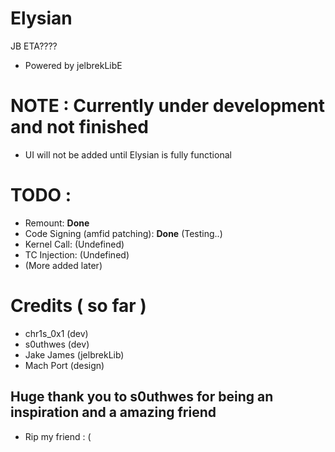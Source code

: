 # Elysian
JB ETA????

- Powered by jelbrekLibE

# NOTE : Currently under development and not finished

- UI will not be added until Elysian is fully functional

# TODO :
- Remount: **Done**
- Code Signing (amfid patching): **Done** (Testing..)
- Kernel Call: (Undefined)
- TC Injection: (Undefined)
- (More added later) 

# Credits ( so far )
- chr1s_0x1 (dev)
- s0uthwes (dev)
- Jake James (jelbrekLib)
- Mach Port (design)

## Huge thank you to s0uthwes for being an inspiration and a amazing friend
- Rip my friend : (
